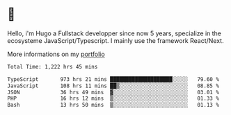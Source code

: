 # 👋 

Hello, i'm Hugo a Fullstack developper since now 5 years, specialize in the ecosysteme JavaScript/Typescript. I mainly use the framework React/Next.

More informations on my [portfolio](https://hcampos.fr)

<!--START_SECTION:waka-->

```txt
Total Time: 1,222 hrs 45 mins

TypeScript       973 hrs 21 mins ████████████████████░░░░░   79.60 %
JavaScript       108 hrs 11 mins ██▒░░░░░░░░░░░░░░░░░░░░░░   08.85 %
JSON             36 hrs 49 mins  ▓░░░░░░░░░░░░░░░░░░░░░░░░   03.01 %
PHP              16 hrs 12 mins  ▒░░░░░░░░░░░░░░░░░░░░░░░░   01.33 %
Bash             13 hrs 50 mins  ▒░░░░░░░░░░░░░░░░░░░░░░░░   01.13 %
```

<!--END_SECTION:waka-->
